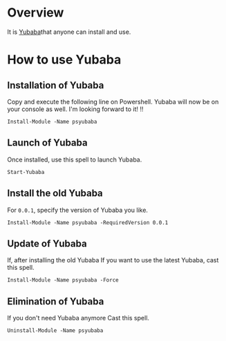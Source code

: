 # Overview

It is [Yubaba](https://www.powershellgallery.com/profiles/shortarrow)that anyone can install and use.

# How to use Yubaba

## Installation of Yubaba
Copy and execute the following line on Powershell.
Yubaba will now be on your console as well.
I'm looking forward to it! !!

```
Install-Module -Name psyubaba
```

## Launch of Yubaba
Once installed, use this spell to launch Yubaba.

```
Start-Yubaba
```

## Install the old Yubaba
For `0.0.1`, specify the version of Yubaba you like.

```
Install-Module -Name psyubaba -RequiredVersion 0.0.1
```

## Update of Yubaba
If, after installing the old Yubaba
If you want to use the latest Yubaba, cast this spell.

```
Install-Module -Name psyubaba -Force
```

## Elimination of Yubaba
If you don't need Yubaba anymore
Cast this spell.

```
Uninstall-Module -Name psyubaba
```
